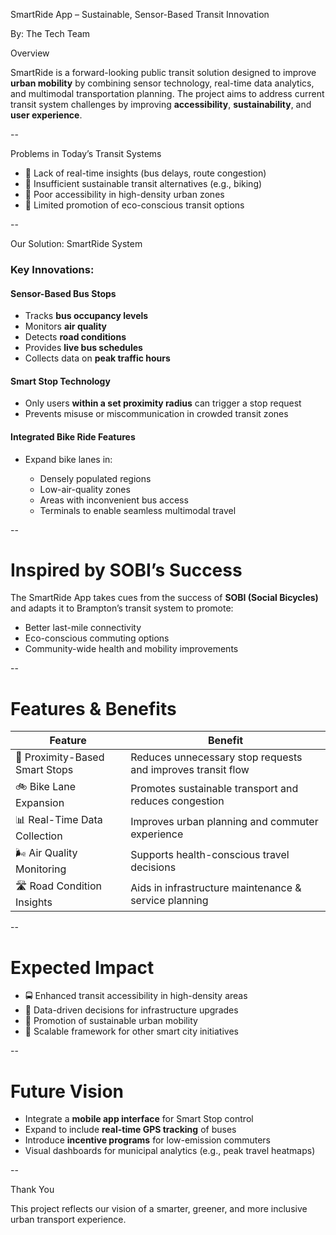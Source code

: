 

SmartRide App – Sustainable, Sensor-Based Transit Innovation

By: The Tech Team

 Overview

SmartRide is a forward-looking public transit solution designed to improve **urban mobility** by combining sensor technology, real-time data analytics, and multimodal transportation planning. The project aims to address current transit system challenges by improving **accessibility**, **sustainability**, and **user experience**.

--

 Problems in Today’s Transit Systems

* 🚫 Lack of real-time insights (bus delays, route congestion)
* 🌱 Insufficient sustainable transit alternatives (e.g., biking)
* 🧭 Poor accessibility in high-density urban zones
* 💬 Limited promotion of eco-conscious transit options

--

 Our Solution: SmartRide System

###  Key Innovations:

#### **Sensor-Based Bus Stops**

* Tracks **bus occupancy levels**
* Monitors **air quality**
* Detects **road conditions**
* Provides **live bus schedules**
* Collects data on **peak traffic hours**

#### **Smart Stop Technology**

* Only users **within a set proximity radius** can trigger a stop request
* Prevents misuse or miscommunication in crowded transit zones

#### **Integrated Bike Ride Features**

* Expand bike lanes in:

  * Densely populated regions
  * Low-air-quality zones
  * Areas with inconvenient bus access
  * Terminals to enable seamless multimodal travel

--

# Inspired by SOBI’s Success

The SmartRide App takes cues from the success of **SOBI (Social Bicycles)** and adapts it to Brampton’s transit system to promote:

* Better last-mile connectivity
* Eco-conscious commuting options
* Community-wide health and mobility improvements

--

# Features & Benefits

| Feature                        | Benefit                                                     |
| ------------------------------ | ----------------------------------------------------------- |
| 📍 Proximity-Based Smart Stops | Reduces unnecessary stop requests and improves transit flow |
| 🚲 Bike Lane Expansion         | Promotes sustainable transport and reduces congestion       |
| 📊 Real-Time Data Collection   | Improves urban planning and commuter experience             |
| 🌬️ Air Quality Monitoring     | Supports health-conscious travel decisions                  |
| 🛣️ Road Condition Insights    | Aids in infrastructure maintenance & service planning       |

--

# Expected Impact

* 🚍 Enhanced transit accessibility in high-density areas
* 🧠 Data-driven decisions for infrastructure upgrades
* 🌱 Promotion of sustainable urban mobility
* 💼 Scalable framework for other smart city initiatives

--

# Future Vision

* Integrate a **mobile app interface** for Smart Stop control
* Expand to include **real-time GPS tracking** of buses
* Introduce **incentive programs** for low-emission commuters
* Visual dashboards for municipal analytics (e.g., peak travel heatmaps)

--

Thank You

This project reflects our vision of a smarter, greener, and more inclusive urban transport experience.


